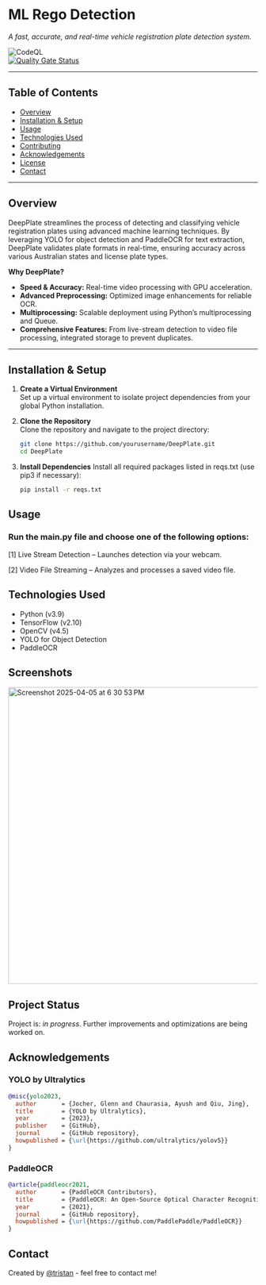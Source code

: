 # ML Rego Detection
*A fast, accurate, and real-time vehicle registration plate detection system.*

![CodeQL](https://github.com/Tristan296/DeepPlate/actions/workflows/codeql.yml/badge.svg)  
[![Quality Gate Status](https://sonarcloud.io/api/project_badges/measure?project=Tristan296_DeepPlate&metric=alert_status)](https://sonarcloud.io/summary/overall?id=Tristan296_DeepPlate&branch=main)

---

## Table of Contents
- [Overview](#overview)
- [Installation & Setup](#installation--setup)
- [Usage](#usage)
- [Technologies Used](#technologies-used)
- [Contributing](.github/CONTRIBUTING.md)
- [Acknowledgements](#acknowledgements)
- [License](.github/LICENSE.md)
- [Contact](#contact)

---

## Overview

DeepPlate streamlines the process of detecting and classifying vehicle registration plates using advanced machine learning techniques. By leveraging YOLO for object detection and PaddleOCR for text extraction, DeepPlate validates plate formats in real-time, ensuring accuracy across various Australian states and license plate types.

**Why DeepPlate?**  
- **Speed & Accuracy:** Real-time video processing with GPU acceleration.
- **Advanced Preprocessing:** Optimized image enhancements for reliable OCR.
- **Multiprocessing:** Scalable deployment using Python’s multiprocessing and Queue.
- **Comprehensive Features:** From live-stream detection to video file processing, integrated storage to prevent duplicates.

---

## Installation & Setup

1. **Create a Virtual Environment**  
   Set up a virtual environment to isolate project dependencies from your global Python installation.

2. **Clone the Repository**  
   Clone the repository and navigate to the project directory:
   ```bash
   git clone https://github.com/yourusername/DeepPlate.git
   cd DeepPlate
   ```
3. **Install Dependencies**
    Install all required packages listed in reqs.txt (use pip3 if necessary):
    ```bash
    pip install -r reqs.txt
    ```
## Usage
### Run the main.py file and choose one of the following options:

[1] Live Stream Detection – Launches detection via your webcam.

[2] Video File Streaming – Analyzes and processes a saved video file.
    

## Technologies Used
- Python (v3.9)
- TensorFlow (v2.10)
- OpenCV (v4.5)
- YOLO for Object Detection
- PaddleOCR


## Screenshots

<img width="598" alt="Screenshot 2025-04-05 at 6 30 53 PM" src="https://github.com/user-attachments/assets/06c183b3-6ee8-4a6c-bb18-0b5a18a36620" />


## Project Status

Project is: _in progress_. Further improvements and optimizations are being worked on.

## Acknowledgements

### YOLO by Ultralytics

```bibtex
@misc{yolo2023,
  author       = {Jocher, Glenn and Chaurasia, Ayush and Qiu, Jing},
  title        = {YOLO by Ultralytics},
  year         = {2023},
  publisher    = {GitHub},
  journal      = {GitHub repository},
  howpublished = {\url{https://github.com/ultralytics/yolov5}}
}
```

### PaddleOCR

```bibtex
@article{paddleocr2021,
  author       = {PaddleOCR Contributors},
  title        = {PaddleOCR: An Open-Source Optical Character Recognition Tool Based on PaddlePaddle},
  year         = {2021},
  journal      = {GitHub repository},
  howpublished = {\url{https://github.com/PaddlePaddle/PaddleOCR}}
}
```

## Contact

Created by [@tristan](https://github.com/tristan296) - feel free to contact me!
